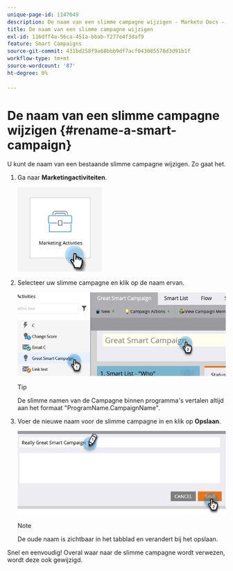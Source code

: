 ```yaml
---
unique-page-id: 1147049
description: De naam van een slimme campagne wijzigen - Marketo Docs - Productdocumentatie
title: De naam van een slimme campagne wijzigen
exl-id: 116dff4a-56ca-451a-bbab-f277e4f3daf9
feature: Smart Campaigns
source-git-commit: 431bd258f9a68bbb9df7acf043085578d3d91b1f
workflow-type: tm+mt
source-wordcount: '87'
ht-degree: 0%

---
```


# De naam van een slimme campagne wijzigen {#rename-a-smart-campaign}

U kunt de naam van een bestaande slimme campagne wijzigen. Zo gaat het.

1. Ga naar **Marketingactiviteiten**.

   ![](assets/rename-a-smart-campaign-1.png)

1. Selecteer uw slimme campagne en klik op de naam ervan.

   ![](assets/rename-a-smart-campaign-2.png)

   >[!TIP]
   >
   >De slimme namen van de Campagne binnen programma&#39;s vertalen altijd aan het formaat &quot;ProgramName.CampaignName&quot;.

1. Voer de nieuwe naam voor de slimme campagne in en klik op **Opslaan**.

   ![](assets/rename-a-smart-campaign-3.png)

   >[!NOTE]
   >
   >De oude naam is zichtbaar in het tabblad en verandert bij het opslaan.

Snel en eenvoudig! Overal waar naar de slimme campagne wordt verwezen, wordt deze ook gewijzigd.
